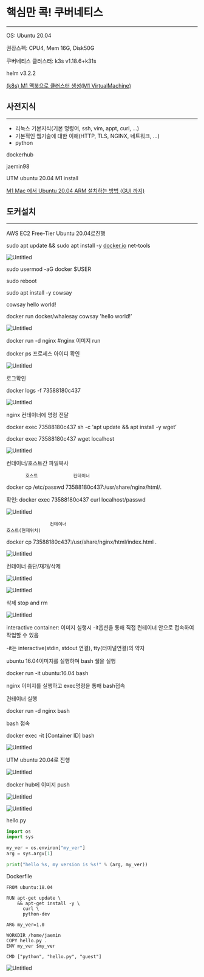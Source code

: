 # 핵심만 콕! 쿠버네티스

---

OS: Ubuntu 20.04

권장스펙: CPU4, Mem 16G, Disk50G

쿠버네티스 클러스터: k3s v1.18.6+k31s

helm v3.2.2

[(k8s) M1 맥북으로 클러스터 생성(M1 VirtualMachine)](https://eocis.app/117/)

## 사전지식

---

- 리눅스 기본지식(기본 명령어, ssh, vim, appt, curl, …)
- 기본적인 웹기술에 대한 이해(HTTP, TLS, NGINX, 네트워크, …)
- python

dockerhub

jaemin98

UTM ubuntu 20.04 M1 install

[M1 Mac 에서 Ubuntu 20.04 ARM 설치하는 방법 (GUI 까지)](https://sincerity.page/random/Random-How_to_install_Ubuntu20.04_in_M1/)



## 도커설치

---

AWS EC2 Free-Tier Ubuntu 20.04로진행

sudo apt update && sudo apt install -y [docker.io](http://docker.io/) net-tools

![Untitled](핵심만%20콕!%20쿠버네티스%20a3cc7d95c454417ba2fc5785fd14e515/Untitled%201.png)

sudo usermod -aG docker $USER

sudo reboot

sudo apt install -y cowsay

cowsay hello world!

docker run docker/whalesay cowsay 'hello world!’

![Untitled](핵심만%20콕!%20쿠버네티스%20a3cc7d95c454417ba2fc5785fd14e515/Untitled%202.png)

docker run -d nginx #nginx 이미지 run

docker ps 프로세스 아이디 확인

![Untitled](핵심만%20콕!%20쿠버네티스%20a3cc7d95c454417ba2fc5785fd14e515/Untitled%203.png)

로그확인

docker logs -f 73588180c437

![Untitled](핵심만%20콕!%20쿠버네티스%20a3cc7d95c454417ba2fc5785fd14e515/Untitled%204.png)

nginx 컨테이너에 명령 전달

docker exec 73588180c437 sh -c 'apt update && apt install -y wget’

docker exec 73588180c437 wget localhost

![Untitled](핵심만%20콕!%20쿠버네티스%20a3cc7d95c454417ba2fc5785fd14e515/Untitled%205.png)

컨테이너/호스트간 파일복사

           호스트             컨테이너

docker cp /etc/passwd 73588180c437:/usr/share/nginx/html/.

확인: docker exec 73588180c437 curl localhost/passwd

![Untitled](핵심만%20콕!%20쿠버네티스%20a3cc7d95c454417ba2fc5785fd14e515/Untitled%206.png)

                    컨테이너                                                                 호스트(현재위치)

docker cp 73588180c437:/usr/share/nginx/html/index.html .

![Untitled](핵심만%20콕!%20쿠버네티스%20a3cc7d95c454417ba2fc5785fd14e515/Untitled%207.png)

컨테이너 중단/재개/삭제

![Untitled](핵심만%20콕!%20쿠버네티스%20a3cc7d95c454417ba2fc5785fd14e515/Untitled%208.png)

![Untitled](핵심만%20콕!%20쿠버네티스%20a3cc7d95c454417ba2fc5785fd14e515/Untitled%209.png)

삭제 stop and rm

![Untitled](핵심만%20콕!%20쿠버네티스%20a3cc7d95c454417ba2fc5785fd14e515/Untitled%2010.png)

interactive container: 이미지 실행시 -it옵션을 통해 직접 컨테이너 안으로 접속하여 작업할 수 있음

-it는 interactive(stdin, stdout 연결), tty(터미널연결)의 약자

ubuntu 16.04이미지를 실행하며 bash 쉘을 실행

docker run -it ubuntu:16.04 bash

nginx 이미지를 실행하고 exec명령을 통해 bash접속

컨테이너 실행

docker run -d nginx bash

bash 접속

docker exec -it [Container ID] bash

![Untitled](핵심만%20콕!%20쿠버네티스%20a3cc7d95c454417ba2fc5785fd14e515/Untitled%2011.png)

UTM ubuntu 20.04로 진행

![Untitled](핵심만%20콕!%20쿠버네티스%20a3cc7d95c454417ba2fc5785fd14e515/Untitled%2012.png)

docker hub에 이미지 push

![Untitled](핵심만%20콕!%20쿠버네티스%20a3cc7d95c454417ba2fc5785fd14e515/Untitled%2013.png)

![Untitled](핵심만%20콕!%20쿠버네티스%20a3cc7d95c454417ba2fc5785fd14e515/Untitled%2014.png)

hello.py

```python
import os
import sys

my_ver = os.environ["my_ver"]
arg = sys.argv[1]

print("hello %s, my version is %s!" % (arg, my_ver))
```

Dockerfile

```docker
FROM ubuntu:18.04

RUN apt-get update \
	&& apt-get install -y \
	  curl \
	  python-dev

ARG my_ver=1.0

WORKDIR /home/jaemin
COPY hello.py .
ENV my_ver $my_ver

CMD ["python", "hello.py", "guest"]
```

![Untitled](핵심만%20콕!%20쿠버네티스%20a3cc7d95c454417ba2fc5785fd14e515/Untitled%2015.png)

